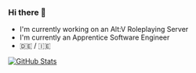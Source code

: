 ### Hi there 👋

* I'm currently working on an Alt:V Roleplaying Server
* I'm currently an Apprentice Software Engineer
* 🇩🇪 / 🇮🇪

[![GitHub Stats](https://github-readme-stats.vercel.app/api?username=dotFionn&count_private=true)](https://github.com/dotFionn)

<!--
**dotFionn/dotFionn** is a ✨ _special_ ✨ repository because its `README.md` (this file) appears on your GitHub profile.

Here are some ideas to get you started:

- 🔭 I’m currently working on ...
- 🌱 I’m currently learning ...
- 👯 I’m looking to collaborate on ...
- 🤔 I’m looking for help with ...
- 💬 Ask me about ...
- 📫 How to reach me: ...
- 😄 Pronouns: ...
- ⚡ Fun fact: ...
-->

